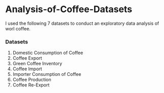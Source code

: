 # Analysis-of-Coffee-Datasets

I used the following 7 datasets to conduct an exploratory data analysis of worl coffee.


### Datasets

1. Domestic Consumption of Coffee
2. Coffee Export
3. Green Coffee Inventory
4. Coffee Import
5. Importer Consumption of Coffee
6. Coffee Production
7. Coffee Re-Export